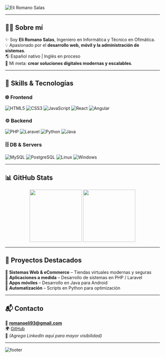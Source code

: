 <!-- Banner principal -->
![Eli Romano Salas](https://capsule-render.vercel.app/api?type=shark&height=220&color=0:00ffcc,100:0066ff&text=Eli%20Romano%20Salas&fontSize=40&fontColor=ffffff&animation=twinkling&fontAlignY=40&desc=Ingeniero%20Informático%20%7C%20Full%20Stack%20Developer&descSize=20&descAlignY=65)

---

## 👨‍💻 Sobre mí  

✨ Soy **Eli Romano Salas**, Ingeniero en Informática y Técnico en Ofimática.  
💡 Apasionado por el **desarrollo web, móvil y la administración de sistemas**.  
🌎 Español nativo | Inglés en proceso  
🚀 Mi meta: **crear soluciones digitales modernas y escalables**.  

---

## 🚀 Skills & Tecnologías  

### 🌐 Frontend  
![HTML5](https://img.shields.io/badge/HTML5-E34F26?style=for-the-badge&logo=html5&logoColor=white)
![CSS3](https://img.shields.io/badge/CSS3-1572B6?style=for-the-badge&logo=css3&logoColor=white)
![JavaScript](https://img.shields.io/badge/JavaScript-F7E018?style=for-the-badge&logo=javascript&logoColor=black)
![React](https://img.shields.io/badge/React-61DAFB?style=for-the-badge&logo=react&logoColor=black)
![Angular](https://img.shields.io/badge/Angular-DD0031?style=for-the-badge&logo=angular&logoColor=white)

### ⚙️ Backend  
![PHP](https://img.shields.io/badge/PHP-777BB4?style=for-the-badge&logo=php&logoColor=white)
![Laravel](https://img.shields.io/badge/Laravel-FF2D20?style=for-the-badge&logo=laravel&logoColor=white)
![Python](https://img.shields.io/badge/Python-3776AB?style=for-the-badge&logo=python&logoColor=white)
![Java](https://img.shields.io/badge/Java-007396?style=for-the-badge&logo=java&logoColor=white)

### 🗄️ DB & Servers  
![MySQL](https://img.shields.io/badge/MySQL-005C84?style=for-the-badge&logo=mysql&logoColor=white)
![PostgreSQL](https://img.shields.io/badge/PostgreSQL-316192?style=for-the-badge&logo=postgresql&logoColor=white)
![Linux](https://img.shields.io/badge/Linux-000000?style=for-the-badge&logo=linux&logoColor=white)
![Windows](https://img.shields.io/badge/Windows-0078D6?style=for-the-badge&logo=windows&logoColor=white)

---

## 📊 GitHub Stats  

<p align="center">
  <img src="https://github-readme-stats.vercel.app/api?username=Eli676&show_icons=true&theme=tokyonight&count_private=true&hide_border=true" height="170" />
  <img src="https://github-readme-stats.vercel.app/api/top-langs/?username=Eli676&layout=compact&theme=tokyonight&hide_border=true" height="170" />
</p>

---

## 🎯 Proyectos Destacados  

🔹 **Sistemas Web & eCommerce** – Tiendas virtuales modernas y seguras  
🔹 **Aplicaciones a medida** – Desarrollo de sistemas en PHP / Laravel  
🔹 **Apps móviles** – Desarrollo en Java para Android  
🔹 **Automatización** – Scripts en Python para optimización  

---

## 📬 Contacto  

📧 **romanoeli93@gmail.com**  
🌍 [GitHub](https://github.com/Eli676)  
💼 *(Agrega LinkedIn aquí para mayor visibilidad)*  

---

<!-- Footer con efecto -->
![footer](https://capsule-render.vercel.app/api?type=waving&color=0:00ffcc,100:0066ff&height=120&section=footer)

